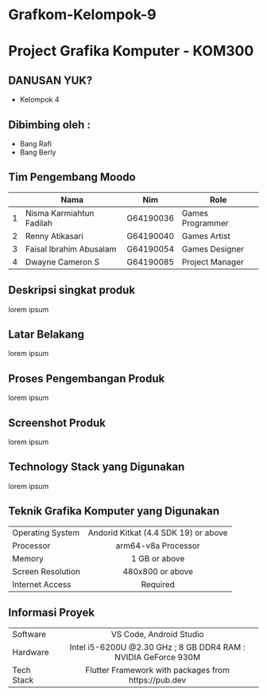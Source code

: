# Grafkom-Kelompok-9
# Project Grafika Komputer - KOM300

## DANUSAN YUK?
- Kelompok 4

## Dibimbing oleh :
- Bang Rafi
- Bang Berly

## Tim Pengembang Moodo
<table>
    <thead>
        <tr>
            <th></th>
            <th>Nama</th>
            <th>Nim</th>
            <th>Role</th>
        </tr>
    </thead>
    <tbody>
        <tr>
            <td>1</td>
            <td>Nisma Karmiahtun Fadilah</td>
            <td>G64190036</td>
            <td>Games Programmer</td>
        </tr>
        <tr>
            <td>2</td>
            <td>Renny Atikasari</td>
            <td>G64190040</td>
            <td>Games Artist</td>
        </tr>
        <tr>
            <td>3</td>
            <td>Faisal Ibrahim Abusalam</td>
            <td>G64190054</td>
            <td>Games Designer</td>
        </tr>
                <tr>
            <td>4</td>
            <td>Dwayne Cameron S</td>
            <td>G64190085</td>
            <td>Project Manager</td>
        </tr>
    </tbody>
</table>

## Deskripsi singkat produk
lorem ipsum

## Latar Belakang
lorem ipsum
## Proses Pengembangan Produk
lorem ipsum

## Screenshot Produk
lorem ipsum

## Technology Stack yang Digunakan
lorem ipsum
## Teknik Grafika Komputer yang Digunakan
<table>
    <thead>
    </thead>
    <tbody>
        <tr>
            <td>Operating System</td>
            <td colspan=3 style="text-align:center">Andorid Kitkat (4.4 SDK 19) or above</td>
        </tr>
        <tr>
            <td>Processor</td>
            <td colspan=3 style="text-align:center">arm64-v8a Processor</td>
        </tr>
        <tr>
            <td>Memory</td>
            <td colspan=3 style="text-align:center">1 GB or above</td>
        </tr>
        <tr>
            <td>Screen Resolution</td>
            <td colspan=3 style="text-align:center">480x800 or above</td>
        </tr>
        <tr>
            <td>Internet Access</td>
            <td colspan=3 style="text-align:center">Required</td>
        </tr>
    </tbody>
</table>

## Informasi Proyek
<table>
    <thead>
    </thead>
    <tbody>
        <tr>
            <td>Software</td>
            <td colspan=3 style="text-align:center">VS Code, Android Studio</td>
        </tr>
        <tr>
            <td>Hardware</td>
            <td colspan=3 style="text-align:center">Intel i5-6200U @2.30 GHz ; 8 GB DDR4 RAM : NVIDIA GeForce 930M</td>
        </tr>
        <tr>
            <td>Tech Stack</td>
            <td colspan=3 style="text-align:center">Flutter Framework with packages from https://pub.dev</td>
        </tr>
    </tbody>
</table>




